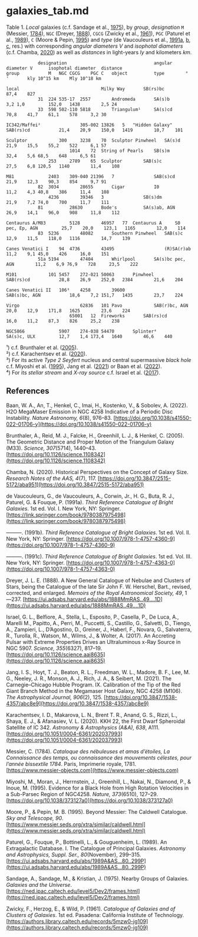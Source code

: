 # galaxies_tab.md

Table 1. *Local* galaxies (c.f. Sandage et al., [1975](https://ned.ipac.caltech.edu/level5/Dev2/frames.html)), by *group*, *designation* `M` (Messier, [1784](https://www.messier-objects.com)), `NGC` (Dreyer, [1888](https://ui.adsabs.harvard.edu/abs/1888MmRAS..49....1D)), `CGCG` (Zwicky et al., [1961](https://authors.library.caltech.edu/records/5mzw0-jg109)), `PGC` (Paturel et al., [1989](https://ui.adsabs.harvard.edu/abs/1989A&AS...80..299P)), `C` (Moore & Pepin, [1995](https://www.messier.seds.org/xtra/similar/caldwell.html)) and *type* (de Vaucouleurs et al., [1991a](https://link.springer.com/book/9780387975498), [b](https://doi.org/10.1007/978-1-4757-4360-9), [c](https://doi.org/10.1007/978-1-4757-4363-0), res.) with corresponding *angular diameters* $V$ and *isophotal diameters* (c.f. Chamba, [2020](https://doi.org/10.3847/2515-5172/aba951)) as well as *distances* in light-years $ly$ and kilometers $km$.
~~~					
			designation									angular diameter V		isophotal diameter	distance	
group			M	NGC	CGCG	PGC	C	object			type		°		'		kly	10^15 km	Mly	10^18 km

local								Milky Way		SB(rs)bc					87,4	827		
			31	224	535-17	2557		Andromeda		SA(s)b		3,2	1,0			152,0	1438		2,5	24
			33	598	502-110	5818		Triangulum¹		SA(s)cd				70,8	41,7	61,1	578		3,2	30

IC342/Maffei²				305-002	13826	5	"Hidden Galaxy"		SAB(rs)cd			21,4	20,9	150,0	1419		10,7	101

Sculptor			300		3238	70	Sculptor Pinwheel	SA(s)d				21,9	15,5	55,2	522		6,1	57
						1014	72	String of Pearls	SB(s)m				32,4	5,6	68,5	648		6,5	61
				253		2789	65	Sculptor		SAB(s)c				27,5	6,8	120,5	1140		11,4	108

M81				2403	309-040	21396	7				SAB(s)cd			21,9	12,3	90,3	854		9,7	91
			82	3034		28655		Cigar			I0				11,2	4,3	40,8	386		11,4	108
				4236		39346	3				SB(s)dm				21,9	7,2	74,0	700		11,7	111
			81			28630		Bode's			SA(s)ab, AGN			26,9	14,1	96,0	908		11,8	112

Centaurus A/M83			5128		46957	77	Centaurus A		S0 pec, Ep, AGN			25,7	20,0	123,1	1165		12,0	114
			83	5236		48082		Southern Pinwheel	SAB(s)c				12,9	11,5	118,0	1116		14,7	139

Canes Venatici I	94	4736		43495					(R)SA(r)ab			11,2	9,1	45,0	426		16,0	151
			51a	5194		47404		Whirlpool		SA(s)bc pec, AGN		11,2	6,9	76,9	728		23,5	222

M101			101	5457	272-021	50063		Pinwheel		SAB(rs)cd			28,8	26,9	252,0	2384		21,6	204

Canes Venatici II	106³	4258		39600					SAB(s)bc, AGN			18,6	7,2	151,7	1435		23,7	224

Virgo						62836	101	Pavo			SAB(r)bc, AGN			20,0	12,9	171,8	1625		23,6	224
						65001	12	Fireworks		SAB(rs)cd			16,0	11,2	87,3	826		25,2	238

NGC5866				5907	274-038	54470		Splinter⁴		SA(s)c, ULX			12,7	1,4	173,4	1640		46,6	440
~~~
¹) c.f. Brunthaler et al. ([2005](https://doi.org/10.1126/science.1108342)).  
²) c.f. Karachentsev et al. ([2020](https://doi.org/10.1051/0004-6361/202037993)).  
³) For its active *Type 2 Seyfert* nucleus and central supermassive *black hole* c.f. Miyoshi et al. ([1995](https://doi.org/10.1038/373127a0)), Jang et al. ([2021](https://doi.org/10.3847/1538-4357/abc8e9)) or Baan et al. ([2022](https://doi.org/10.1038/s41550-022-01706-y)).  
⁴) For its *stellar stream* and *X-ray source* c.f. Israel et al. ([2017](https://doi.org/10.1126/science.aai8635)).  


## References

Baan, W. A., An, T., Henkel, C., Imai, H., Kostenko, V., & Sobolev, A. (2022). H2O MegaMaser Emission in NGC 4258 Indicative of a Periodic Disc Instability. *Nature Astronomy, 6*(8), 976–83. [https://doi.org/10.1038/s41550-022-01706-y](https://doi.org/10.1038/s41550-022-01706-y)

Brunthaler, A., Reid, M. J., Falcke, H., Greenhill, L. J., & Henkel, C. (2005). The Geometric Distance and Proper Motion of the Triangulum Galaxy (M33). *Science, 307*(5714), 1440–43. [https://doi.org/10.1126/science.1108342](https://doi.org/10.1126/science.1108342)

Chamba, N. (2020). Historical Perspectives on the Concept of Galaxy Size. *Research Notes of the AAS, 4*(7), 117. [https://doi.org/10.3847/2515-5172/aba951](https://doi.org/10.3847/2515-5172/aba951)

de Vaucouleurs, G., de Vaucouleurs, A., Corwin, Jr., H. G., Buta, R. J., Paturel, G. & Fouque, P. (1991a). *Third Reference Catalogue of Bright Galaxies*. 1st ed. Vol. I. New York, NY: Springer. [https://link.springer.com/book/9780387975498](https://link.springer.com/book/9780387975498)

———. (1991b). *Third Reference Catalogue of Bright Galaxies*. 1st ed. Vol. II. New York, NY: Springer. [https://doi.org/10.1007/978-1-4757-4360-9](https://doi.org/10.1007/978-1-4757-4360-9)

———. (1991c). *Third Reference Catalogue of Bright Galaxies*. 1st ed. Vol. III. New York, NY: Springer. [https://doi.org/10.1007/978-1-4757-4363-0](https://doi.org/10.1007/978-1-4757-4363-0)

Dreyer, J. L. E. (1888). A New General Catalogue of Nebulae and Clusters of Stars, being the Catalogue of the late Sir John F. W. Herschel, Bart., revised, corrected, and enlarged. *Memoirs of the Royal Astronomical Society, 49*, 1—237. [https://ui.adsabs.harvard.edu/abs/1888MmRAS..49....1D](https://ui.adsabs.harvard.edu/abs/1888MmRAS..49....1D)

Israel, G. L., Belfiore, A., Stella, L., Esposito, P., Casella, P., De Luca, A., Marelli M., Papitto, A., Perri, M., Puccetti, S., Castillo, G., Salvetti, D., Tiengo, A., Zampieri, L., D’Agostino, D., Greiner, J., Haberl, F., Novara, G., Salvaterra, R., Turolla, R., Watson, M., Wilms, J., & Wolter, A. (2017). An Accreting Pulsar with Extreme Properties Drives an Ultraluminous x-Ray Source in NGC 5907. *Science, 355*(6327), 817–19. [https://doi.org/10.1126/science.aai8635](https://doi.org/10.1126/science.aai8635)

Jang, I. S., Hoyt, T. J., Beaton, R. L., Freedman, W. L., Madore, B. F., Lee, M. G., Neeley, J. R., Monson, A. J., Rich, J. A., & Seibert, M. (2021). The Carnegie–Chicago Hubble Program. IX. Calibration of the Tip of the Red Giant Branch Method in the Megamaser Host Galaxy, NGC 4258 (M106). *The Astrophysical Journal, 906*(2), 125. [https://doi.org/10.3847/1538-4357/abc8e9](https://doi.org/10.3847/1538-4357/abc8e9)

Karachentsev, I. D., Makarova, L. N., Brent T. R., Anand, G. S., Rizzi, L., Shaya, E. J., & Afanasiev, V. L. (2020). KKH 22, the First Dwarf Spheroidal Satellite of IC 342. *Astronomy & Astrophysics (A&A), 638*, A111. [https://doi.org/10.1051/0004-6361/202037993](https://doi.org/10.1051/0004-6361/202037993)

Messier, C. (1784). *Cataloque des nébuleuses et amas d’étoiles, La Connaissance des temps, ou connaissance des mouvements célestes, pour l’année bissextile 1784*. Paris, Imprimerie royale, 1781. [https://www.messier-objects.com](https://www.messier-objects.com)

Miyoshi, M., Moran, J., Herrnstein, J., Greenhill, L., Nakai, N., Diamond, P., & Inoue, M. (1995). Evidence for a Black Hole from High Rotation Velocities in a Sub-Parsec Region of NGC4258. *Nature, 373*(6510), 127–29. [https://doi.org/10.1038/373127a0](https://doi.org/10.1038/373127a0)

Moore, P., & Pepin, M. B. (1995). Beyond Messier: The Caldwell Catalogue. *Sky and Telescope, 90*. [https://www.messier.seds.org/xtra/similar/caldwell.html](https://www.messier.seds.org/xtra/similar/caldwell.html)

Paturel, G., Fouque, P., Bottinelli, L., & Gouguenheim, L. (1989). An Extragalactic Database. I. The Catalogue of Principal Galaxies. *Astronomy and Astrophysics, Suppl. Ser., 80*(November), 299–315. [https://ui.adsabs.harvard.edu/abs/1989A&AS...80..299P](https://ui.adsabs.harvard.edu/abs/1989A&AS...80..299P)

Sandage, A., Sandage, M., & Kristian, J. (1975). Nearby Groups of Galaxies. *Galaxies and the Universe*. [https://ned.ipac.caltech.edu/level5/Dev2/frames.html](https://ned.ipac.caltech.edu/level5/Dev2/frames.html)

Zwicky, F., Herzog, E., & Wild, P. (1961). *Catalogue of Galaxies and of Clusters of Galaxies*. 1st ed. Pasadena: California Institute of Technology. [https://authors.library.caltech.edu/records/5mzw0-jg109](https://authors.library.caltech.edu/records/5mzw0-jg109) 
